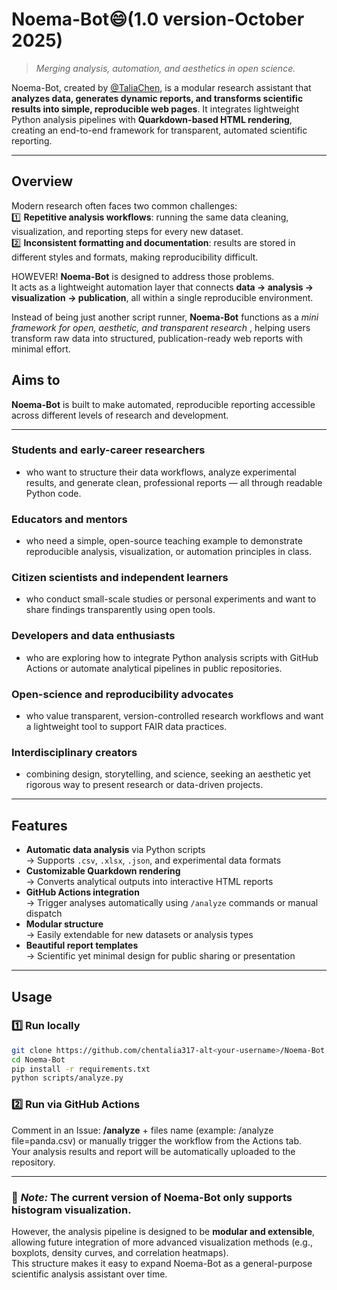 # Noema-Bot😄(1.0 version-October 2025)

> *Merging analysis, automation, and aesthetics in open science.*

Noema-Bot, created by [@TaliaChen](https://github.com/chentalia317-alt), is a modular research assistant that **analyzes data, generates dynamic reports, and transforms scientific results into simple, reproducible web pages**.
It integrates lightweight Python analysis pipelines with **Quarkdown-based HTML rendering**, creating an end-to-end framework for transparent, automated scientific reporting.

---

## Overview

Modern research often faces two common challenges:  
1️⃣ **Repetitive analysis workflows**: running the same data cleaning, visualization, and reporting steps for every new dataset.  
2️⃣ **Inconsistent formatting and documentation**: results are stored in different styles and formats, making reproducibility difficult.  

HOWEVER! **Noema-Bot** is designed to address those problems.  
It acts as a lightweight automation layer that connects **data → analysis → visualization → publication**, all within a single reproducible environment.  

Instead of being just another script runner, **Noema-Bot** functions as a *mini framework for open, aesthetic, and transparent research* , helping users transform raw data into structured, publication-ready web reports with minimal effort.


## Aims to

**Noema-Bot** is built to make automated, reproducible reporting accessible across different levels of research and development.

---

### Students and early-career researchers
- who want to structure their data workflows, analyze experimental results, and generate clean, professional reports — all through readable Python code.  

### Educators and mentors
- who need a simple, open-source teaching example to demonstrate reproducible analysis, visualization, or automation principles in class.  

### Citizen scientists and independent learners
- who conduct small-scale studies or personal experiments and want to share findings transparently using open tools.  

### Developers and data enthusiasts
- who are exploring how to integrate Python analysis scripts with GitHub Actions or automate analytical pipelines in public repositories.  

### Open-science and reproducibility advocates
- who value transparent, version-controlled research workflows and want a lightweight tool to support FAIR data practices.  

### Interdisciplinary creators
- combining design, storytelling, and science, seeking an aesthetic yet rigorous way to present research or data-driven projects.  

---

## Features

- **Automatic data analysis** via Python scripts  
  → Supports `.csv`, `.xlsx`, `.json`, and experimental data formats  
- **Customizable Quarkdown rendering**  
  → Converts analytical outputs into interactive HTML reports  
- **GitHub Actions integration**  
  → Trigger analyses automatically using `/analyze` commands or manual dispatch  
- **Modular structure**  
  → Easily extendable for new datasets or analysis types  
- **Beautiful report templates**  
  → Scientific yet minimal design for public sharing or presentation  

---

## Usage

### 1️⃣ Run locally
```bash
git clone https://github.com/chentalia317-alt<your-username>/Noema-Bot.git
cd Noema-Bot
pip install -r requirements.txt
python scripts/analyze.py
```


### 2️⃣ Run via GitHub Actions
Comment in an Issue:
**/analyze** + files name (example: /analyze file=panda.csv) or manually trigger the workflow from the Actions tab.
<br>
Your analysis results and report will be automatically uploaded to the repository.

---

### 🧩 *Note:* The current version of **Noema-Bot** only supports **histogram visualization**.  
However, the analysis pipeline is designed to be **modular and extensible**, allowing future integration of more advanced visualization methods (e.g., boxplots, density curves, and correlation heatmaps).  
This structure makes it easy to expand Noema-Bot as a general-purpose scientific analysis assistant over time.


